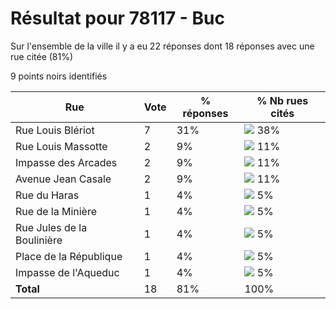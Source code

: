# Résultat pour 78117 - Buc

Sur l'ensemble de la ville il y a eu 22 réponses dont 18 réponses avec une rue citée (81%)

9 points noirs identifiés

| Rue | Vote | % réponses | % Nb rues cités|
|-----|------|------------|----------------|
| Rue Louis Blériot | 7 | 31% | <img src="../../img/bar_38.gif" />&nbsp;38%|
| Rue Louis Massotte | 2 | 9% | <img src="../../img/bar_11.gif" />&nbsp;11%|
| Impasse des Arcades | 2 | 9% | <img src="../../img/bar_11.gif" />&nbsp;11%|
| Avenue Jean Casale | 2 | 9% | <img src="../../img/bar_11.gif" />&nbsp;11%|
| Rue du Haras | 1 | 4% | <img src="../../img/bar_5.gif" />&nbsp;5%|
| Rue de la Minière | 1 | 4% | <img src="../../img/bar_5.gif" />&nbsp;5%|
| Rue Jules de la Boulinière | 1 | 4% | <img src="../../img/bar_5.gif" />&nbsp;5%|
| Place de la République | 1 | 4% | <img src="../../img/bar_5.gif" />&nbsp;5%|
| Impasse de l'Aqueduc | 1 | 4% | <img src="../../img/bar_5.gif" />&nbsp;5%|
| **Total** | 18 | 81% | 100%|
